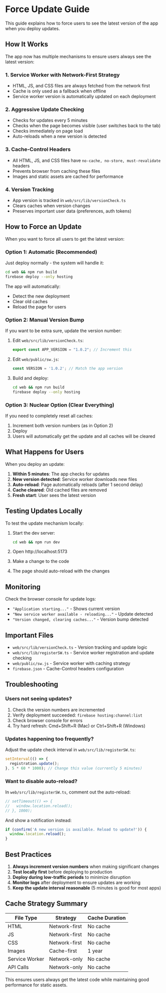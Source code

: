# Force Update Guide

This guide explains how to force users to see the latest version of the app when you deploy updates.

## How It Works

The app now has multiple mechanisms to ensure users always see the latest version:

### 1. **Service Worker with Network-First Strategy**
- HTML, JS, and CSS files are always fetched from the network first
- Cache is only used as a fallback when offline
- Service worker version is automatically updated on each deployment

### 2. **Aggressive Update Checking**
- Checks for updates every 5 minutes
- Checks when the page becomes visible (user switches back to the tab)
- Checks immediately on page load
- Auto-reloads when a new version is detected

### 3. **Cache-Control Headers**
- All HTML, JS, and CSS files have `no-cache, no-store, must-revalidate` headers
- Prevents browser from caching these files
- Images and static assets are cached for performance

### 4. **Version Tracking**
- App version is tracked in `web/src/lib/versionCheck.ts`
- Clears caches when version changes
- Preserves important user data (preferences, auth tokens)

## How to Force an Update

When you want to force all users to get the latest version:

### Option 1: Automatic (Recommended)
Just deploy normally - the system will handle it:
```bash
cd web && npm run build
firebase deploy --only hosting
```

The app will automatically:
- Detect the new deployment
- Clear old caches
- Reload the page for users

### Option 2: Manual Version Bump
If you want to be extra sure, update the version number:

1. Edit `web/src/lib/versionCheck.ts`:
   ```typescript
   export const APP_VERSION = "1.0.2"; // Increment this
   ```

2. Edit `web/public/sw.js`:
   ```javascript
   const VERSION = '1.0.2'; // Match the app version
   ```

3. Build and deploy:
   ```bash
   cd web && npm run build
   firebase deploy --only hosting
   ```

### Option 3: Nuclear Option (Clear Everything)
If you need to completely reset all caches:

1. Increment both version numbers (as in Option 2)
2. Deploy
3. Users will automatically get the update and all caches will be cleared

## What Happens for Users

When you deploy an update:

1. **Within 5 minutes**: The app checks for updates
2. **New version detected**: Service worker downloads new files
3. **Auto-reload**: Page automatically reloads (after 1 second delay)
4. **Cache cleared**: Old cached files are removed
5. **Fresh start**: User sees the latest version

## Testing Updates Locally

To test the update mechanism locally:

1. Start the dev server:
   ```bash
   cd web && npm run dev
   ```

2. Open http://localhost:5173

3. Make a change to the code

4. The page should auto-reload with the changes

## Monitoring

Check the browser console for update logs:
- `"Application starting..."` - Shows current version
- `"New service worker available - reloading..."` - Update detected
- `"Version changed, clearing caches..."` - Version bump detected

## Important Files

- `web/src/lib/versionCheck.ts` - Version tracking and update logic
- `web/src/lib/registerSW.ts` - Service worker registration and update checking
- `web/public/sw.js` - Service worker with caching strategy
- `firebase.json` - Cache-Control headers configuration

## Troubleshooting

### Users not seeing updates?

1. Check the version numbers are incremented
2. Verify deployment succeeded: `firebase hosting:channel:list`
3. Check browser console for errors
4. Try hard refresh: Cmd+Shift+R (Mac) or Ctrl+Shift+R (Windows)

### Updates happening too frequently?

Adjust the update check interval in `web/src/lib/registerSW.ts`:
```typescript
setInterval(() => {
  registration.update();
}, 5 * 60 * 1000); // Change this value (currently 5 minutes)
```

### Want to disable auto-reload?

In `web/src/lib/registerSW.ts`, comment out the auto-reload:
```typescript
// setTimeout(() => {
//   window.location.reload();
// }, 1000);
```

And show a notification instead:
```typescript
if (confirm('A new version is available. Reload to update?')) {
  window.location.reload();
}
```

## Best Practices

1. **Always increment version numbers** when making significant changes
2. **Test locally first** before deploying to production
3. **Deploy during low-traffic periods** to minimize disruption
4. **Monitor logs** after deployment to ensure updates are working
5. **Keep the update interval reasonable** (5 minutes is good for most apps)

## Cache Strategy Summary

| File Type | Strategy | Cache Duration |
|-----------|----------|----------------|
| HTML | Network-first | No cache |
| JS | Network-first | No cache |
| CSS | Network-first | No cache |
| Images | Cache-first | 1 year |
| Service Worker | Network-only | No cache |
| API Calls | Network-only | No cache |

This ensures users always get the latest code while maintaining good performance for static assets.

